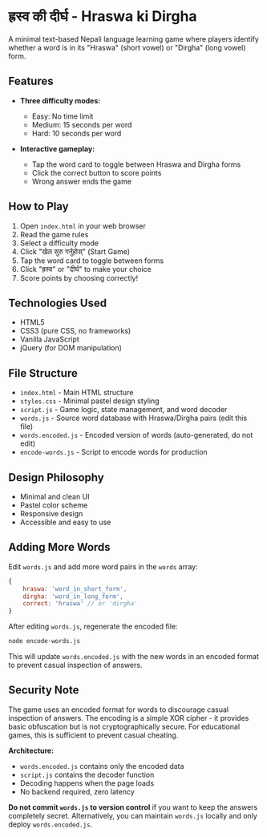 # ह्रस्व की दीर्घ - Hraswa ki Dirgha

A minimal text-based Nepali language learning game where players identify whether a word is in its "Hraswa" (short vowel) or "Dirgha" (long vowel) form.

## Features

- **Three difficulty modes:**
  - Easy: No time limit
  - Medium: 15 seconds per word
  - Hard: 10 seconds per word

- **Interactive gameplay:**
  - Tap the word card to toggle between Hraswa and Dirgha forms
  - Click the correct button to score points
  - Wrong answer ends the game

## How to Play

1. Open `index.html` in your web browser
2. Read the game rules
3. Select a difficulty mode
4. Click "खेल सुरु गर्नुहोस्" (Start Game)
5. Tap the word card to toggle between forms
6. Click "ह्रस्व" or "दीर्घ" to make your choice
7. Score points by choosing correctly!

## Technologies Used

- HTML5
- CSS3 (pure CSS, no frameworks)
- Vanilla JavaScript
- jQuery (for DOM manipulation)

## File Structure

- `index.html` - Main HTML structure
- `styles.css` - Minimal pastel design styling
- `script.js` - Game logic, state management, and word decoder
- `words.js` - Source word database with Hraswa/Dirgha pairs (edit this file)
- `words.encoded.js` - Encoded version of words (auto-generated, do not edit)
- `encode-words.js` - Script to encode words for production

## Design Philosophy

- Minimal and clean UI
- Pastel color scheme
- Responsive design
- Accessible and easy to use

## Adding More Words

Edit `words.js` and add more word pairs in the `words` array:

```javascript
{
    hraswa: 'word_in_short_form',
    dirgha: 'word_in_long_form',
    correct: 'hraswa' // or 'dirgha'
}
```

After editing `words.js`, regenerate the encoded file:

```bash
node encode-words.js
```

This will update `words.encoded.js` with the new words in an encoded format to prevent casual inspection of answers.

## Security Note

The game uses an encoded format for words to discourage casual inspection of answers. The encoding is a simple XOR cipher - it provides basic obfuscation but is not cryptographically secure. For educational games, this is sufficient to prevent casual cheating.

**Architecture:**
- `words.encoded.js` contains only the encoded data
- `script.js` contains the decoder function
- Decoding happens when the page loads
- No backend required, zero latency

**Do not commit `words.js` to version control** if you want to keep the answers completely secret. Alternatively, you can maintain `words.js` locally and only deploy `words.encoded.js`.

